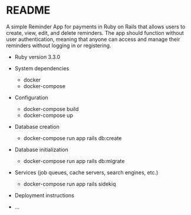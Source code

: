 # README

A simple Reminder App for payments in Ruby on Rails that allows users to create, view,
edit, and delete reminders. The app should function without user authentication, meaning that
anyone can access and manage their reminders without logging in or registering.

* Ruby version
3.3.0

* System dependencies
  - docker
  - docker-compose

* Configuration
  - docker-compose build
  - docker-compose up
* Database creation
  - docker-compose run app rails db:create
* Database initialization
  - docker-compose run app rails db:migrate
* Services (job queues, cache servers, search engines, etc.)
  - docker-compose run app rails sidekiq

* Deployment instructions

* ...
